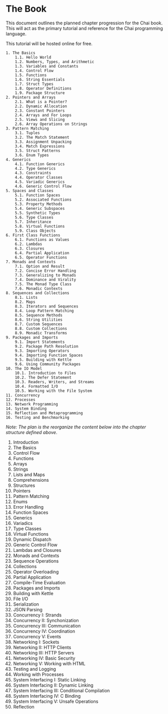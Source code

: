 # The Book
This document outlines the planned chapter progression for the Chai book.  This will act as the primary tutorial and reference for the Chai programming language. 

This tutorial will be hosted online for free.

```
1. The Basics
	1.1. Hello World
	1.2. Numbers, Types, and Arithmetic
	1.3. Variables and Constants
	1.4. Control Flow
	1.5. Functions
	1.6. String Essentials
	1.7. Struct Types
	1.8. Operator Definitions
	1.9. Package Structure
2. Pointers and Arrays 
	2.1. What is a Pointer?
	2.2. Dynamic Allocation
	2.3. Constant Pointers
	2.4. Arrays and For Loops
	2.5. Views and Slicing
	2.6. Array Operations on Strings
3. Pattern Matching
	3.1. Tuples
	3.2. The Match Statement
	3.3. Assignment Unpacking
	3.4. Match Expressions
	3.5. Struct Patterns
	3.6. Enum Types
4. Generics
	4.1. Function Generics
	4.2. Type Generics
	4.3. Constraints
	4.4. Operator Classes
	4.5. Variadic Generics
	4.6. Generic Control Flow
5. Spaces and Classes
	5.1. Function Spaces
	5.2. Associated Functions
	5.3. Property Methods
	5.4. Generic Subspaces
	5.5. Synthetic Types
	5.6. Type Classes
	5.7. Inheritance
	5.8. Virtual Functions
	5.9. Class Objects
6. First Class Functions
	6.1. Functions as Values
	6.2. Lambdas
	6.3. Closures
	6.4. Partial Application
	6.5. Operator Functions 
7. Monads and Contexts
	7.1. Option and Result
	7.2. Concise Error Handling
	7.3. Generalizing to Monads
	7.4. Dominance and Virality
	7.5. The Monad Type Class
	7.6. Monadic Contexts
8. Sequences and Collections
	8.1. Lists
	8.2. Maps
	8.3. Iterators and Sequences
	8.4. Loop Pattern Matching
	8.5. Sequence Methods
	8.6. String Utilities
	8.7. Custom Sequences
	8.8. Custom Collections
	8.9. Monadic Transforms
9. Packages and Imports
	9.1. Import Statements
	9.2. Package Path Resolution
	9.3. Importing Operators
	9.4. Importing Function Spaces
	9.5. Building with Kettle
	9.6. Using Community Packages
10. The IO Model
	10.1. Introduction to Files
	10.2. The Defer Statement
	10.3. Readers, Writers, and Streams
	10.4. Formatted I/O
	10.5. Working with the File System
11. Concurrency
12. Processes
13. Network Programming
14. System Binding
15. Reflection and Metaprogramming
16. Testing and Benchmarking

```

*Note: The plan is the reorganize the content below into the chapter structure defined above*.

1. Introduction
2. The Basics
3. Control Flow
4. Functions
5. Arrays
6. Strings
7. Lists and Maps
8. Comprehensions
9. Structures
10. Pointers
11. Pattern Matching
12. Enums
13. Error Handling
14. Function Spaces
15. Generics
16. Variadics
17. Type Classes
18. Virtual Functions
19. Dynamic Dispatch
20. Generic Control Flow
21. Lambdas and Closures
22. Monads and Contexts
23. Sequence Operations
24. Collections
25. Operator Overloading
26. Partial Application
27. Compile-Time Evaluation
28. Packages and Imports
29. Building with Kettle
30. File I/O
31. Serialization
32. JSON Parsing
33. Concurrency I: Strands
34. Concurrency II: Synchonization
35. Concurrency III: Communication
36. Concurrency IV: Coordination
37. Concurrency V: Events
38. Networking I: Sockets
39. Networking II: HTTP Clients
40. Networking III: HTTP Servers
41. Networking IV: Basic Security
42. Networking V: Working with HTML
43. Testing and Logging
44. Working with Processes
45. System Interfacing I: Static Linking
46. System Interfacing II: Dynamic Linking
47. System Interfacing III: Conditional Compilation
48. System Interfacing IV: C Binding
49. System Interfacing V: Unsafe Operations
50. Reflection